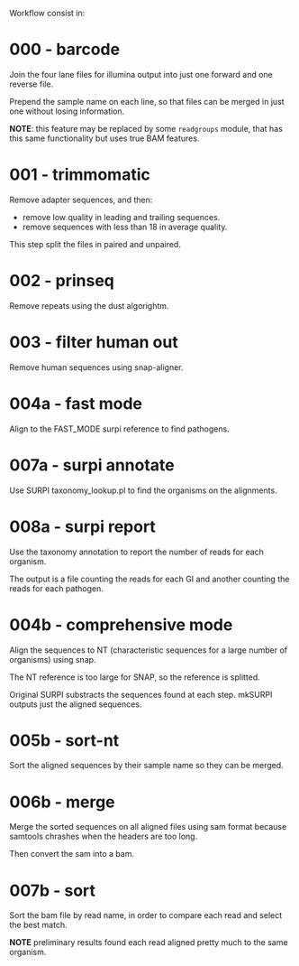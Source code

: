 Workflow consist in:

# 000 - barcode

Join the four lane files for illumina output
into just one forward and one reverse file.

Prepend the sample name on each line,
so that files can be merged in just one
without losing information.

**NOTE**: this feature may be replaced by some `readgroups` module,
that has this same functionality but uses true BAM features.

# 001 - trimmomatic

Remove adapter sequences, and then:

- remove low quality in leading and trailing sequences.
- remove sequences with less than 18 in average quality.

This step split the files in paired and unpaired.

# 002 - prinseq

Remove repeats using the dust algorightm.

# 003 - filter human out

Remove human sequences using snap-aligner.

# 004a - fast mode

Align to the FAST_MODE surpi reference to find pathogens.

# 007a - surpi annotate

Use SURPI taxonomy_lookup.pl to find the organisms on the alignments.

# 008a - surpi report

Use the taxonomy annotation to report the number of reads for each organism.

The output is a file counting the reads for each GI
and another counting the reads for each pathogen.

# 004b - comprehensive mode

Align the sequences to NT (characteristic sequences for a large number of organisms) using snap.

The NT reference is too large for SNAP, so the reference is splitted.

Original SURPI substracts the sequences found at each step.
mkSURPI outputs just the aligned sequences.

# 005b - sort-nt

Sort the aligned sequences by their sample name so they can be merged.

# 006b - merge

Merge the sorted sequences on all aligned files using sam format
because samtools chrashes when the headers are too long.

Then convert the sam into a bam.

# 007b - sort

Sort the bam file by read name,
in order to compare each read and select the best match.

**NOTE** preliminary results found each read aligned pretty much to the same organism.
